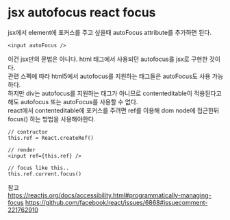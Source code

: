 # jsx autofocus react focus
jsx에서 element에 포커스를 주고 싶을때 autoFocus attribute를 추가하면 된다.  

    <input autoFocus />

이건 jsx만의 문법은 아니다. html 태그에서 사용되던 autofocus를 jsx로 구현한 것이다.  
관련 스펙에 따라 html5에서 autofocus를 지원하는 태그들은 autoFocus도 사용 가능하다.  
하지만 div는 autofocus를 지원하는 태그가 아니므로 contenteditable이 적용된다고 해도 autofocus 또는 autoFocus를 사용할 수 없다.  
react에서 contenteditable에 포커스를 주려면 ref를 이용해 dom node에 접근한뒤 focus() 하는 방법을 사용해야한다.

    // contructor
    this.ref = React.createRef()
    
    // render
    <input ref={this.ref} />

    // focus like this..
    this.ref.current.focus()


참고  
https://reactjs.org/docs/accessibility.html#programmatically-managing-focus
https://github.com/facebook/react/issues/6868#issuecomment-221762910